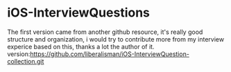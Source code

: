 # iOS-InterviewQuestions

The first version came from another github resource, it's really good structure and organization, i would try to contribute more from my interview experice based on this, thanks a lot the author of it. version:https://github.com/liberalisman/iOS-InterviewQuestion-collection.git




